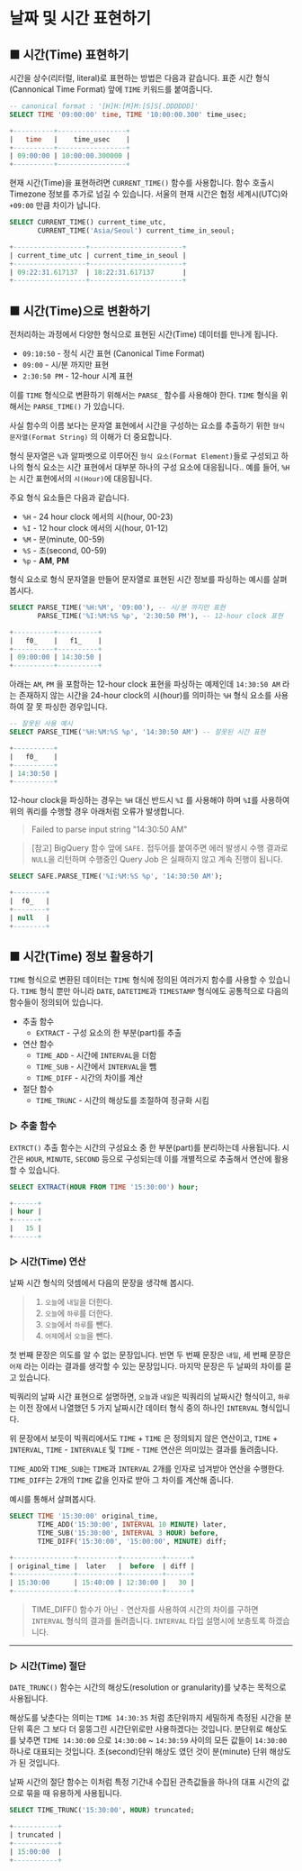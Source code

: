 # 날짜 및 시간 표현하기

## ■ 시간(Time) 표현하기

시간을 상수(리터럴, literal)로 표현하는 방법은 다음과 같습니다.  표준 시간 형식(Cannonical Time Format) 앞에 `TIME` 키워드를 붙여줍니다.

```sql
-- canonical format : '[H]H:[M]M:[S]S[.DDDDDD]'
SELECT TIME '09:00:00' time, TIME '10:00:00.300' time_usec;

+----------+-----------------+
|   time   |    time_usec    |
+----------+-----------------+
| 09:00:00 | 10:00:00.300000 |
+----------+-----------------+
```

현재 시간(Time)을 표현하려면 `CURRENT_TIME()` 함수를 사용합니다. 함수 호출시 Timezone 정보를 추가로 넘길 수 있습니다. 서울의 현재 시간은 협정 세계시(UTC)와 `+09:00` 만큼 차이가 납니다.

```sql
SELECT CURRENT_TIME() current_time_utc,
       CURRENT_TIME('Asia/Seoul') current_time_in_seoul;

+------------------+-----------------------+
| current_time_utc | current_time_in_seoul |
+------------------+-----------------------+
| 09:22:31.617137  | 18:22:31.617137       |
+------------------+-----------------------+
```

## ■ 시간(Time)으로 변환하기

전처리하는 과정에서 다양한 형식으로 표현된 시간(Time) 데이터를 만나게 됩니다.

- `09:10:50` - 정식 시간 표현 (Canonical Time Format)
- `09:00` - 시/분 까지만 표현
- `2:30:50 PM` - 12-hour 시계 표현

이를 `TIME` 형식으로 변환하기 위해서는 `PARSE_` 함수를 사용해야 한다. `TIME` 형식을 위해서는 `PARSE_TIME()` 가 있습니다.

사실 함수의 이름 보다는 문자열 표현에서 시간을 구성하는 요소를 추출하기 위한 `형식 문자열(Format String)` 의 이해가 더 중요합니다.

형식 문자열은 `%`과 알파벳으로 이루어진 `형식 요소(Format Element)`들로 구성되고 하나의 형식 요소는 시간 표현에서 대부분 하나의 구성 요소에 대응됩니다..  예를 들어, `%H` 는 시간 표현에서의 `시(Hour)`에 대응됩니다.

주요 형식 요소들은 다음과 같습니다.

- `%H` - 24 hour clock 에서의 시(hour, 00-23)
- `%I` - 12 hour clock 에서의 시(hour, 01-12)
- `%M` - 분(minute, 00-59)
- `%S` - 초(second, 00-59)
- `%p` - **AM**, **PM**

형식 요소로 형식 문자열을 만들어 문자열로 표현된 시간 정보를 파싱하는 예시를 살펴봅시다.

```sql
SELECT PARSE_TIME('%H:%M', '09:00'), -- 시/분 까지만 표현
       PARSE_TIME('%I:%M:%S %p', '2:30:50 PM'), -- 12-hour clock 표현

+----------+----------+
|   f0_    |   f1_    |
+----------+----------+
| 09:00:00 | 14:30:50 |
+----------+----------+
```

아래는 `AM`, `PM` 을 포함하는 12-hour clock 표현을 파싱하는 예제인데 `14:30:50 AM` 라는 존재하지 않는 시간을 24-hour clock의 시(hour)를 의미하는 `%H` 형식 요소를 사용하여 잘 못 파싱한 경우입니다.

```sql
-- 잘못된 사용 예시
SELECT PARSE_TIME('%H:%M:%S %p', '14:30:50 AM') -- 잘못된 시간 표현

+----------+
|   f0_    |
+----------+
| 14:30:50 |
+----------+
```

12-hour clock을 파싱하는 경우는 `%H` 대신 반드시 `%I` 를 사용해야 하며 `%I`를 사용하여 위의 쿼리를 수행할 경우 아래처럼 오류가 발생합니다.

>Failed to parse input string "14:30:50 AM"

>[참고] BigQuery 함수 앞에 `SAFE.` 접두어를 붙여주면 에러 발생시 수행 결과로 `NULL`을 리턴하며 수행중인 Query Job 은 실패하지 않고 계속 진행이 됩니다.

```sql
SELECT SAFE.PARSE_TIME('%I:%M:%S %p', '14:30:50 AM');

+--------+
|  f0_   |
+--------+
| null   |
+--------+
```

## ■ 시간(Time) 정보 활용하기

`TIME` 형식으로 변환된 데이터는 `TIME` 형식에 정의된 여러가지 함수를 사용할 수 있습니다.  `TIME` 형식 뿐만 아니라 `DATE`, `DATETIME`과 `TIMESTAMP` 형식에도 공통적으로 다음의 함수들이 정의되어 있습니다.

- 추출 함수
  - `EXTRACT` - 구성 요소의 한 부분(part)를 추출
- 연산 함수
  - `TIME_ADD` - 시간에 `INTERVAL`을 더함
  - `TIME_SUB` - 시간에서 `INTERVAL`을 뺌
  - `TIME_DIFF` - 시간의 차이를 계산
- 절단 함수
  - `TIME_TRUNC` - 시간의 해상도를 조절하여 정규화 시킴


### ▷ 추출 함수

`EXTRCT()` 추출 함수는 시간의 구성요소 중 한 부분(part)를 분리하는데 사용됩니다.  시간은 `HOUR`, `MINUTE`, `SECOND` 등으로 구성되는데 이를 개별적으로 추출해서 연산에 활용할 수 있습니다.

```sql
SELECT EXTRACT(HOUR FROM TIME '15:30:00') hour;

+------+
| hour |
+------+
|   15 |
+------+
```

### ▷ 시간(Time) 연산

날짜 시간 형식의 덧셈에서 다음의 문장을 생각해 봅시다.

> 1. `오늘`에 `내일`을 더한다.
> 2. `오늘`에 `하루`를 더한다.
> 3. `오늘`에서 `하루`를 뺀다.
> 4. `어제`에서 `오늘`을 뺀다.

첫 번째 문장은 의도를 알 수 없는 문장입니다. 반면 두 번째 문장은 `내일`, 세 번째 문장은 `어제` 라는 이라는 결과를 생각할 수 있는 문장입니다. 마지막 문장은 두 날짜의 차이를 묻고 있습니다.

빅쿼리의 날짜 시간 표현으로 설명하면, `오늘`과 `내일`은 빅쿼리의 날짜시간 형식이고, `하루`는 이전 장에서 나열했던 5 가지 날짜시간 데이터 형식 중의 하나인 `INTERVAL` 형식입니다.

위 문장에서 보듯이 빅쿼리에서도 `TIME` + `TIME` 은 정의되지 않은 연산이고, `TIME` + `INTERVAL`, `TIME` - `INTERVALE` 및 `TIME` - `TIME` 연산은 의미있는 결과를 돌려줍니다.


`TIME_ADD`와 `TIME_SUB`는 `TIME`과 `INTERVAL` 2개를 인자로 넘겨받아 연산을 수행한다.  `TIME_DIFF`는 2개의 `TIME` 값을 인자로 받아 그 차이를 계산해 줍니다.

예시를 통해서 살펴봅시다.

```sql
SELECT TIME '15:30:00' original_time,
       TIME_ADD('15:30:00', INTERVAL 10 MINUTE) later,
       TIME_SUB('15:30:00', INTERVAL 3 HOUR) before,
       TIME_DIFF('15:30:00', '15:00:00', MINUTE) diff;

+---------------+----------+----------+------+
| original_time |  later   |  before  | diff |
+---------------+----------+----------+------+
| 15:30:00      | 15:40:00 | 12:30:00 |   30 |
+---------------+----------+----------+------+
```

>TIME_DIFF() 함수가 아닌 `-` 연산자를 사용하여 시간의 차이를 구하면 `INTERVAL` 형식의 결과를 돌려줍니다. `INTERVAL` 타입 설명시에 보충토록 하겠습니다.

----

### ▷ 시간(Time) 절단

`DATE_TRUNC()` 함수는 시간의 해상도(resolution or granularity)를 낮추는 목적으로 사용됩니다.

해상도를 낮춘다는 의미는 `TIME 14:30:35` 처럼 초단위까지 세밀하게 측정된 시간을 분단위 혹은 그 보다 더 뭉뚱그린 시간단위로만 사용하겠다는 것입니다.  분단위로 해상도를 낮추면 `TIME 14:30:00` 으로 `14:30:00` ~ `14:30:59` 사이의 모든 값들이 `14:30:00` 하나로 대표되는 것입니다.  초(second)단위 해상도 였던 것이 분(minute) 단위 해상도가 된 것입니다.

날짜 시간의 절단 함수는 이처럼 특정 기간내 수집된 관측값들을 하나의 대표 시간의 값으로 묶을 때 유용하게 사용됩니다.

```sql
SELECT TIME_TRUNC('15:30:00', HOUR) truncated;

+-----------+
| truncated |
+-----------+
| 15:00:00  |
+-----------+
```
